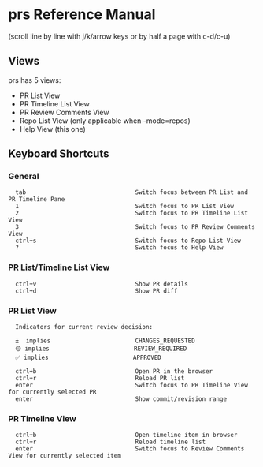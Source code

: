 # prs Reference Manual

(scroll line by line with j/k/arrow keys or by half a page with c-d/c-u)

## Views

prs has 5 views:

- PR List View
- PR Timeline List View
- PR Review Comments View
- Repo List View (only applicable when -mode=repos)
- Help View (this one)

## Keyboard Shortcuts

### General

```text
  tab                               Switch focus between PR List and PR Timeline Pane
  1                                 Switch focus to PR List View
  2                                 Switch focus to PR Timeline List View
  3                                 Switch focus to PR Review Comments View
  ctrl+s                            Switch focus to Repo List View
  ?                                 Switch focus to Help View
```

### PR List/Timeline List View


```text
  ctrl+v                            Show PR details
  ctrl+d                            Show PR diff
```

### PR List View

```text
  Indicators for current review decision:

  ±  implies                        CHANGES_REQUESTED
  🟡 implies                        REVIEW_REQUIRED
  ✅ implies                        APPROVED

  ctrl+b                            Open PR in the browser
  ctrl+r                            Reload PR list
  enter                             Switch focus to PR Timeline View for currently selected PR
  enter                             Show commit/revision range
```

### PR Timeline View

```text
  ctrl+b                            Open timeline item in browser
  ctrl+r                            Reload timeline list
  enter                             Switch focus to Review Comments View for currently selected item
```
